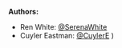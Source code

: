 **Authors:**
- Ren White: [@SerenaWhite](https://github.com/SerenaWhite)
- Cuyler Eastman: [@CuylerE](https://github.com/CuylerE)
)
